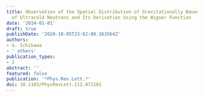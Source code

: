 ```yaml
---
title: Observation of the Spatial Distribution of Gravitationally Bound Quantum States
  of Ultracold Neutrons and Its Derivation Using the Wigner Function
date: '2014-01-01'
draft: true
publishDate: '2020-10-05T23:02:08.263564Z'
authors:
- G. Ichikawa
- ' others'
publication_types:
- 2
abstract: ''
featured: false
publication: '*Phys.Rev.Lett.*'
doi: 10.1103/PhysRevLett.112.071101
---
```


